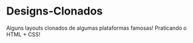 # Designs-Clonados
Alguns layouts clonados de algumas plataformas famosas! Praticando o HTML  + CSS!
